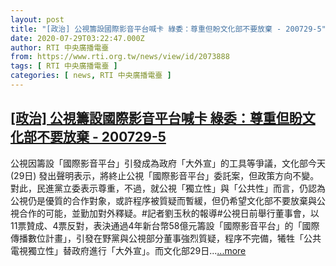 ```yaml
---
layout: post
title: "[政治] 公視籌設國際影音平台喊卡 綠委：尊重但盼文化部不要放棄 - 200729-5"
date: 2020-07-29T03:22:47.000Z
author: RTI 中央廣播電臺
from: https://www.rti.org.tw/news/view/id/2073888
tags: [ RTI 中央廣播電臺 ]
categories: [ news, RTI 中央廣播電臺 ]
---
```

<!--1595992967000-->
[[政治] 公視籌設國際影音平台喊卡 綠委：尊重但盼文化部不要放棄 - 200729-5](https://www.rti.org.tw/news/view/id/2073888)
------

<div>
公視因籌設「國際影音平台」引發成為政府「大外宣」的工具等爭議，文化部今天(29日) 發出聲明表示，將終止公視「國際影音平台」委託案，但政策方向不變。對此，民進黨立委表示尊重，不過，就公視「獨立性」與「公共性」而言，仍認為公視仍是優質的合作對象，或許程序被質疑而暫緩，但仍希望文化部不要放棄與公視合作的可能，並勤加對外釋疑。#記者劉玉秋的報導#公視日前舉行董事會，以11票贊成、4票反對，表決通過4年新台幣58億元籌設「國際影音平台」的「國際傳播數位計畫」，引發在野黨與公視部分董事強烈質疑，程序不完備，犧牲「公共電視獨立性」替政府進行「大外宣」。而文化部29日...<a target="_blank" href="https://www.rti.org.tw/news/view/id/2073888">...more</a>
</div>
